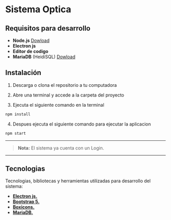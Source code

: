 # Sistema Optica

## Requisitos para desarrollo

* **Node.js** [Dowload](https://nodejs.org/es)
* **Electron js**
* **Editor de codigo**
* **MariaDB** (HeidiSQL) [Dowload](https://mariadb.org/)


## Instalación

1. Descarga o clona el repositorio a tu computadora

2. Abre una terminal y accede a la carpeta del proyecto

3. Ejecuta el siguiente comando en la terminal
```bash
npm install
```

4. Despues ejecuta el siguiente comando para ejecutar la aplicacion
```bash
npm start
```

---
> **Nota:** El sistema ya cuenta con un Login.
---

## Tecnologias
Tecnologias, bibliotecas y herramientas utilizadas para desarrollo del sistema:

* **[ Electron js.](https://www.electronjs.org/es/)**
* **[ Bootstrap 5.](https://getbootstrap.com/)**
* **[ Boxicons.](https://boxicons.com/)**
* **[ MariaDB.](https://mariadb.org/)**
